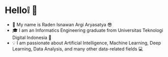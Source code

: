 # Hello:grey_exclamation: 👋
- :name_badge: My name is Raden Isnawan Argi Aryasatya :sunglasses: 
- :mortar_board: I am an Informatics Engineering graduate from Universitas Teknologi Digital Indonesia :office:
- :bulb: I am passionate about Artificial Intelligence, Machine Learning, Deep Learning, Data Analysis, and many other data-related fields :computer:  
